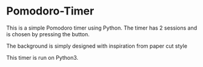 # Pomodoro-Timer

This is a simple Pomodoro timer using Python. The timer has 2 sessions and is chosen by pressing the button.

The background is simply designed with inspiration from paper cut style

This timer is run on Python3.
